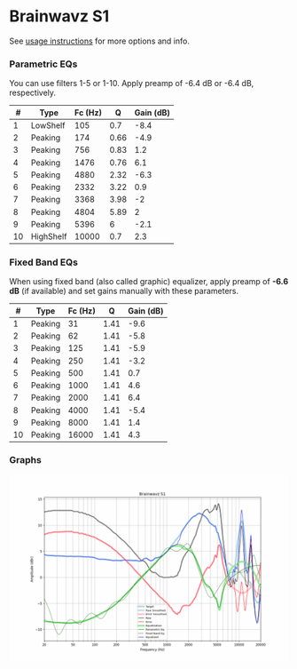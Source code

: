 # Brainwavz S1
See [usage instructions](https://github.com/jaakkopasanen/AutoEq#usage) for more options and info.

### Parametric EQs
You can use filters 1-5 or 1-10. Apply preamp of -6.4 dB or -6.4 dB, respectively.

|   # | Type      |   Fc (Hz) |    Q |   Gain (dB) |
|-----|-----------|-----------|------|-------------|
|   1 | LowShelf  |       105 | 0.7  |        -8.4 |
|   2 | Peaking   |       174 | 0.66 |        -4.9 |
|   3 | Peaking   |       756 | 0.83 |         1.2 |
|   4 | Peaking   |      1476 | 0.76 |         6.1 |
|   5 | Peaking   |      4880 | 2.32 |        -6.3 |
|   6 | Peaking   |      2332 | 3.22 |         0.9 |
|   7 | Peaking   |      3368 | 3.98 |        -2   |
|   8 | Peaking   |      4804 | 5.89 |         2   |
|   9 | Peaking   |      5396 | 6    |        -2.1 |
|  10 | HighShelf |     10000 | 0.7  |         2.3 |

### Fixed Band EQs
When using fixed band (also called graphic) equalizer, apply preamp of **-6.6 dB** (if available) and set gains manually with these parameters.

|   # | Type    |   Fc (Hz) |    Q |   Gain (dB) |
|-----|---------|-----------|------|-------------|
|   1 | Peaking |        31 | 1.41 |        -9.6 |
|   2 | Peaking |        62 | 1.41 |        -5.8 |
|   3 | Peaking |       125 | 1.41 |        -5.9 |
|   4 | Peaking |       250 | 1.41 |        -3.2 |
|   5 | Peaking |       500 | 1.41 |         0.7 |
|   6 | Peaking |      1000 | 1.41 |         4.6 |
|   7 | Peaking |      2000 | 1.41 |         6.4 |
|   8 | Peaking |      4000 | 1.41 |        -5.4 |
|   9 | Peaking |      8000 | 1.41 |         1.4 |
|  10 | Peaking |     16000 | 1.41 |         4.3 |

### Graphs
![](./Brainwavz%20S1.png)

